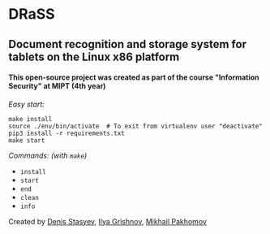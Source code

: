 # DRaSS 
## Document recognition and storage system for tablets on the Linux x86 platform

#### This open-source project was created as part of the course "Information Security" at MIPT (4th year)

*Easy start:*
```
make install
source ./env/bin/activate  # To exit from virtualenv user "deactivate"
pip3 install -r requirements.txt
make start
```

*Commands: (with ```make```)*
- ```install```
- ```start```
- ```end```
- ```clean```
- ```info```

Created by [Denis Stasyev](https://github.com/denisstasyev), [Ilya Grishnov](https://github.com/GRISHNOV), [Mikhail Pakhomov](https://github.com/mikhan333)
